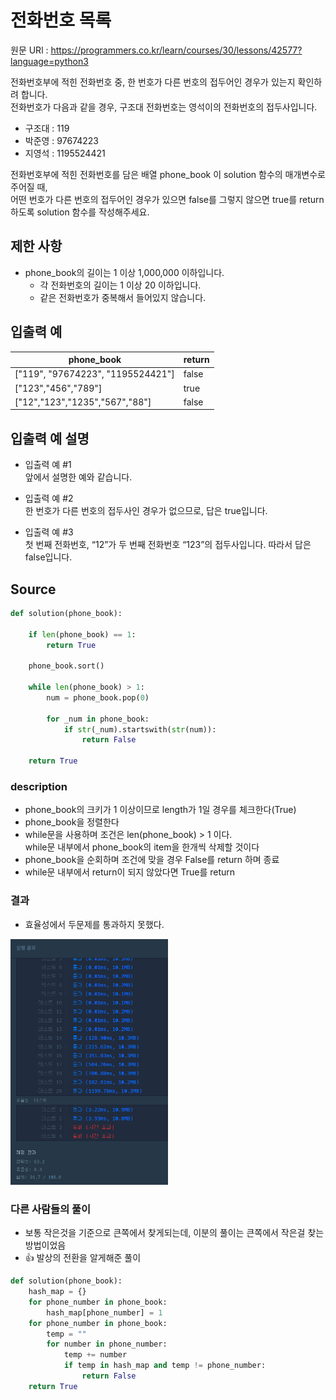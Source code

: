 # 전화번호 목록

원문 URl : https://programmers.co.kr/learn/courses/30/lessons/42577?language=python3

전화번호부에 적힌 전화번호 중, 한 번호가 다른 번호의 접두어인 경우가 있는지 확인하려 합니다.  
전화번호가 다음과 같을 경우, 구조대 전화번호는 영석이의 전화번호의 접두사입니다.

- 구조대 : 119
- 박준영 : 97674223
- 지영석 : 1195524421

전화번호부에 적힌 전화번호를 담은 배열 phone_book 이 solution 함수의 매개변수로 주어질 때,   
어떤 번호가 다른 번호의 접두어인 경우가 있으면 false를 그렇지 않으면 true를 return 하도록 solution 함수를 작성해주세요.

## 제한 사항
- phone_book의 길이는 1 이상 1,000,000 이하입니다.
  - 각 전화번호의 길이는 1 이상 20 이하입니다.
  - 같은 전화번호가 중복해서 들어있지 않습니다.

## 입출력 예
|phone_book|return|
|------|---|
|["119", "97674223", "1195524421"]|false|
|["123","456","789"]|true|
|["12","123","1235","567","88"]|false|

## 입출력 예 설명
- 입출력 예 #1  
앞에서 설명한 예와 같습니다.


- 입출력 예 #2  
한 번호가 다른 번호의 접두사인 경우가 없으므로, 답은 true입니다.


- 입출력 예 #3  
첫 번째 전화번호, “12”가 두 번째 전화번호 “123”의 접두사입니다. 따라서 답은 false입니다.

## Source
```python
def solution(phone_book):

    if len(phone_book) == 1:
        return True

    phone_book.sort()

    while len(phone_book) > 1:
        num = phone_book.pop(0)

        for _num in phone_book:
            if str(_num).startswith(str(num)):
                return False

    return True
```

### description
- phone_book의 크키가 1 이상이므로 length가 1일 경우를 체크한다(True)
- phone_book을 정렬한다
- while문을 사용하며 조건은 len(phone_book) > 1 이다.   
  while문 내부에서 phone_book의 item을 한개씩 삭제할 것이다
- phone_book을 순회하며 조건에 맞을 경우 False를 return 하며 종료
- while문 내부에서 return이 되지 않았다면 True를 return

### 결과
- 효율성에서 두문제를 통과하지 못했다.
<img src="./../images/hash_2_1.png" width="50%">

### 다른 사람들의 풀이

- 보통 작은것을 기준으로 큰쪽에서 찾게되는데, 이분의 풀이는 큰쪽에서 작은걸 찾는 방법이었음
- :+1: 발상의 전환을 알게해준 풀이

```python
def solution(phone_book):
    hash_map = {}
    for phone_number in phone_book:
        hash_map[phone_number] = 1
    for phone_number in phone_book:
        temp = ""
        for number in phone_number:
            temp += number
            if temp in hash_map and temp != phone_number:
                return False
    return True
```
 
